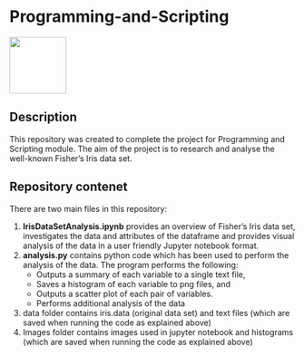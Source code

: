 # Programming-and-Scripting

<img src="https://www.svgrepo.com/show/235624/analytics-graph.svg" width="100" height="100">

## Description

This repository was created to complete the project for Programming and Scripting module. 
The aim of the project is to research and analyse the well-known Fisher’s Iris data set.

## Repository contenet

There are two main files in this repository:
1. **IrisDataSetAnalysis.ipynb** provides an overview of Fisher’s Iris data set, investigates the data and attributes of the dataframe and provides visual analysis of the data in a user friendly Jupyter notebook format.
2. **analysis.py** contains python code which has been used to perform the analysis of the data. The program performs the following:
    - Outputs a summary of each variable to a single text file,
    - Saves a histogram of each variable to png files, and
    - Outputs a scatter plot of each pair of variables.
    - Performs additional analysis of the data
3. data folder contains iris.data (original data set) and text files (which are saved when running the code as explained above)
4. Images folder contains images used in jupyter notebook and histograms (which are saved when running the code as explained above)